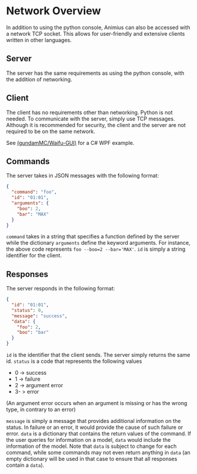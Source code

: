 # Network Overview

In addition to using the python console, Animius can also be accessed with a network TCP socket.
This allows for user-friendly and extensive clients written in other languages.

## Server

The server has the same requirements as using the python console, with the addition of networking.

## Client

The client has no requirements other than networking. Python is not needed. To communicate with the server, simply use TCP messages.
Although it is recommended for security, the client and the server are not required to be on the same network.

See [(gundamMC/Waifu-GUI)](https://github.com/gundamMC/waifu-gui) for a C# WPF example.

## Commands

The server takes in JSON messages with the following format:

``` JSON
{
  "command": "foo",
  "id": "01:01",
  "arguments": {
    "boo": 2,
    "bar": "MAX"
  }
}
```

`command` takes in a string that specifies a function defined by the server while the dictionary `arguments` define the keyword arguments.
For instance, the above code represents `foo --boo=2 --bar='MAX'`. `id` is simply a string identifier for the client.

## Responses

The server responds in the following format:

``` JSON
{
  "id": "01:01",
  "status": 0,
  "message": "success",
  "data": {
    "foo": 2,
    "boo": "bar"
  }
}
```

`id` is the identifier that the client sends. The server simply returns the same id. `status` is a code that represents the following values

- 0 -> success
- 1 -> failure
- 2 -> argument error
- 3- > error

(An argument error occurs when an argument is missing or has the wrong type, in contrary to an error)

`message` is simply a message that provides additional information on the status. In failure or an error, it would provide the cause of such failure or error. `data` is a dictionary that contains the return values of the command. If the user queries for information on a model, `data` would include the information of the model. Note that `data` is subject to change for each command, while some commands may not even return anything in `data` (an empty dictionary will be used in that case to ensure that all responses contain a `data`).